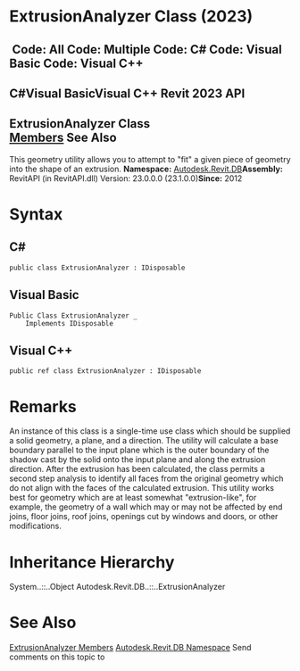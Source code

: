 # ExtrusionAnalyzer Class (2023)

﻿
 Code: All Code: Multiple Code: C# Code: Visual Basic Code: Visual C++   
---  
C#Visual BasicVisual C++
Revit 2023 API  
---  
ExtrusionAnalyzer Class  
[Members](93ecfc6f-7b46-490f-bf42-24efd3ef9017.md "ExtrusionAnalyzer Members") See Also  
---  
This geometry utility allows you to attempt to "fit" a given piece of geometry into the shape of an extrusion. 
**Namespace:** [Autodesk.Revit.DB](87546ba7-461b-c646-cbb1-2cb8f5bff8b2.md "Autodesk.Revit.DB Namespace")**Assembly:** RevitAPI (in RevitAPI.dll) Version: 23.0.0.0 (23.1.0.0)**Since:** 2012 
# Syntax
C#  
---  
```text
public class ExtrusionAnalyzer : IDisposable
```
  
Visual Basic  
---  
```text
Public Class ExtrusionAnalyzer _
	Implements IDisposable
```
  
Visual C++  
---  
```text
public ref class ExtrusionAnalyzer : IDisposable
```
  
# Remarks
An instance of this class is a single-time use class which should be supplied a solid geometry, a plane, and a direction. The utility will calculate a base boundary parallel to the input plane which is the outer boundary of the shadow cast by the solid onto the input plane and along the extrusion direction. 
After the extrusion has been calculated, the class permits a second step analysis to identify all faces from the original geometry which do not align with the faces of the calculated extrusion.
This utility works best for geometry which are at least somewhat "extrusion-like", for example, the geometry of a wall which may or may not be affected by end joins, floor joins, roof joins, openings cut by windows and doors, or other modifications.
# Inheritance Hierarchy
System..::..Object Autodesk.Revit.DB..::..ExtrusionAnalyzer
# See Also
[ExtrusionAnalyzer Members](93ecfc6f-7b46-490f-bf42-24efd3ef9017.md "ExtrusionAnalyzer Members")
[Autodesk.Revit.DB Namespace](87546ba7-461b-c646-cbb1-2cb8f5bff8b2.md "Autodesk.Revit.DB Namespace")
Send comments on this topic to 